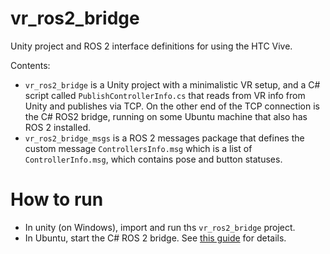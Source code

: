 # vr_ros2_bridge
Unity project and ROS 2 interface definitions for using the HTC Vive.

Contents:

 - `vr_ros2_bridge` is a Unity project with a minimalistic VR setup, and a C# script called `PublishControllerInfo.cs` that reads from VR info from Unity and publishes via TCP. On the other end of the TCP connection is the C# ROS2 bridge, running on some Ubuntu machine that also has ROS 2 installed.
 - `vr_ros2_bridge_msgs` is a ROS 2 messages package that defines the custom message `ControllersInfo.msg` which is a list of `ControllerInfo.msg`, which contains pose and button statuses.

# How to run

 - In unity (on Windows), import and run ths `vr_ros2_bridge` project.
 - In Ubuntu, start the C# ROS 2 bridge. See [this guide](https://github.com/Unity-Technologies/Unity-Robotics-Hub/blob/main/tutorials/ros_unity_integration/setup.md) for details.
